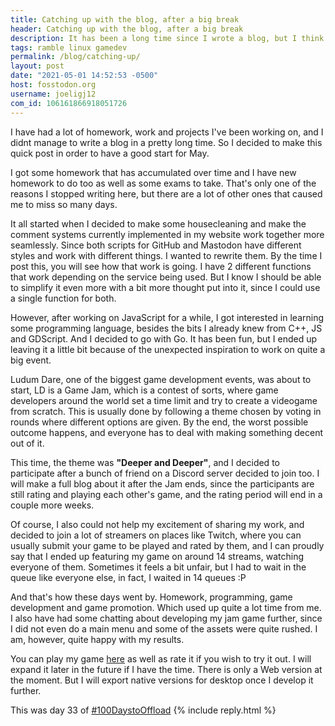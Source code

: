 ```yaml
---
title: Catching up with the blog, after a big break 
header: Catching up with the blog, after a big break 
description: It has been a long time since I wrote a blog, but I think I have some valid reasons for this. I am going to be back on track soon 
tags: ramble linux gamedev 
permalink: /blog/catching-up/ 
layout: post 
date: "2021-05-01 14:52:53 -0500" 
host: fosstodon.org 
username: joeligj12 
com_id: 106161866918051726
--- 
```


I have had a lot of homework, work and projects I've been working on, and I
didnt manage to write a blog in a pretty long time. So I decided to make this
quick post in order to have a good start for May.

I got some homework that has accumulated over time and I have new homework to
do too as well as some exams to take. That's only one of the reasons I stopped
writing here, but there are a lot of other ones that caused me to miss so many
days.

It all started when I decided to make some housecleaning and make the comment
systems currently implemented in my website work together more seamlessly.
Since both scripts for GitHub and Mastodon have different styles and work with
different things. I wanted to rewrite them. By the time I post this, you will
see how that work is going. I have 2 different functions that work depending on
the service being used. But I know I should be able to simplify it even more
with a bit more thought put into it, since I could use a single function for
both.

However, after working on JavaScript for a while, I got interested in learning
some programming language, besides the bits I already knew from C++, JS and
GDScript. And I decided to go with Go. It has been fun, but I ended up leaving
it a little bit because of the unexpected inspiration to work on quite a big
event.

Ludum Dare, one of the biggest game development events, was about to start, LD
is a Game Jam, which is a contest of sorts, where game developers around the
world set a time limit and try to create a videogame from scratch. This is
usually done by following a theme chosen by voting in rounds where different
options are given. By the end, the worst possible outcome happens, and everyone
has to deal with making something decent out of it.

This time, the theme was **"Deeper and Deeper"**, and I decided to participate
after a bunch of friend on a Discord server decided to join too. I will make a
full blog about it after the Jam ends, since the participants are still rating
and playing each other's game, and the rating period will end in a couple more
weeks.

Of course, I also could not help my excitement of sharing my work, and decided
to join a lot of streamers on places like Twitch, where you can usually submit
your game to be played and rated by them, and I can proudly say that I ended up
featuring my game on around 14 streams, watching everyone of them. Sometimes it
feels a bit unfair, but I had to wait in the queue like everyone else, in fact,
I waited in 14 queues :P

And that's how these days went by. Homework, programming, game development and
game promotion. Which used up quite a lot time from me. I also have had some
chatting about developing my jam game further, since I did not even do a main
menu and some of the assets were quite rushed. I am, however, quite happy with
my results.

You can play my game [here](https://joelchrono12.itch.io/deep-into-the-volcano)
as well as rate it if you wish to try it out. I will expand it later in the
future if I have the time. There is only a Web version at the moment. But I
will export native versions for desktop once I develop it further.

This was day 33 of [#100DaystoOffload](https://100DaystoOffload.com)
{% include reply.html %}
